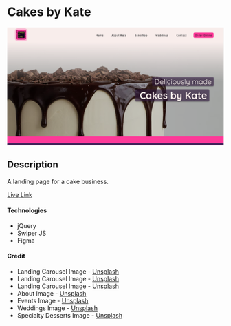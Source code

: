 # Cakes by Kate

![Cakes by Kate landing](cakeByKate.jpg)

## Description

A landing page for a cake business.

[Live Link](https://cakesbykate.netlify.app)

#### Technologies

- jQuery
- Swiper JS
- Figma

#### Credit

- Landing Carousel Image - [Unsplash](https://unsplash.com/photos/kPxsqUGneXQ)
- Landing Carousel Image - [Unsplash](https://unsplash.com/photos/vdx5hPQhXFk)
- Landing Carousel Image - [Unsplash](https://unsplash.com/photos/zk-fclJdGas)
- About Image - [Unsplash](https://unsplash.com/photos/-tDD4bRIfbQ)
- Events Image - [Unsplash](https://unsplash.com/photos/aJ9XZTzY59c)
- Weddings Image - [Unsplash](https://unsplash.com/photos/j4n1YIK0e9k)
- Specialty Desserts Image - [Unsplash](https://unsplash.com/photos/enVg_Vtsw1c)
